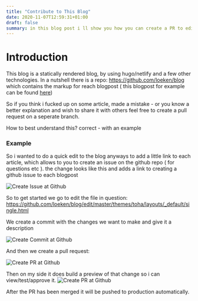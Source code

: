 ```yaml
---
title: "Contribute to This Blog"
date: 2020-11-07T12:59:31+01:00
draft: false
summary: in this blog post i ll show you how you can create a PR to edit contents of this blog
---
```


# Introduction

This blog is a statically rendered blog, by using hugo/netlify and a few other technologies. In a nutshell there is a repo: https://github.com/loeken/blog which contains the markup for reach blogpost ( this blogpost for example can be found [here](https://github.com/loeken/blog/blob/master/content/posts/contribute-to-this-blog.md))

So if you think i fucked up on some article, made a mistake - or you know a better explanation and wish to share it with others feel free to create a pull request on a seperate branch.

How to best understand this? correct - with an example


### Example

So i wanted to do a quick edit to the blog anyways to add a little link to each article, which allows to you to create an issue on the github repo ( for questions etc ). the change looks like this and adds a link to creating a github issue to each blogpost

![Create Issue at Github](/media/img/create_issue.png)

So to get started we go to edit the file in question:
https://github.com/loeken/blog/edit/master/themes/toha/layouts/_default/single.html

We create a commit with the changes we want to make and give it a description

![Create Commit at Github](/media/img/create_commit_on_branch.png)

And then we create a pull request:

![Create PR at Github](/media/img/create_pr.png)

Then on my side it does build a preview of that change so i can view/test/approve it.
![Create PR at Github](/media/img/pr_preview.png)

After the PR has been merged it will be pushed to production automatically.